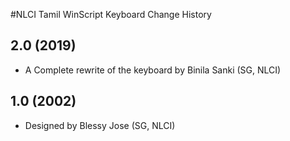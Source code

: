 #NLCI Tamil WinScript Keyboard Change History

## 2.0 (2019)
* A Complete rewrite of the keyboard by Binila Sanki (SG, NLCI)

## 1.0 (2002)
* Designed by Blessy Jose (SG, NLCI)
